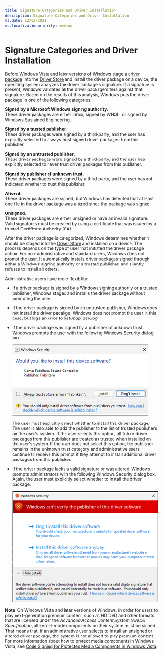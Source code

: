 ```yaml
---
title: Signature Categories and Driver Installation
description: Signature Categories and Driver Installation
ms.date: 12/03/2021
ms.localizationpriority: medium
---
```


# Signature Categories and Driver Installation


Before Windows Vista and later versions of Windows stage a [driver package](driver-packages.md) into the [Driver Store](driver-store.md) and install the driver package on a device, the operating system analyzes the driver package's signature. If a signature is present, Windows validates all the driver package's files against that signature. Based on the results of this analysis, Windows puts the driver package in one of the following categories:

<a href="" id="signed-by-a-microsoft-windows-signing-authority--"></a>**Signed by a Microsoft Windows signing authority.**   
These driver packages are either inbox, signed by WHQL, or signed by Windows Sustained Engineering.

<a href="" id="signed-by-a-trusted-publisher--"></a>**Signed by a trusted publisher.**   
These driver packages were signed by a third-party, and the user has explicitly selected to always trust signed driver packages from this publisher.

<a href="" id="signed-by-an-untrusted-publisher--"></a>**Signed by an untrusted publisher.**   
These driver packages were signed by a third-party, and the user has explicitly selected to never trust driver packages from this publisher.

<a href="" id="signed-by-publisher-of-unknown-trust--"></a>**Signed by publisher of unknown trust.**   
These driver packages were signed by a third-party, and the user has not indicated whether to trust this publisher.

<a href="" id="altered--"></a>**Altered.**   
These driver packages are signed, but Windows has detected that at least one file in the [driver package](driver-packages.md) was altered since the package was signed.

<a href="" id="unsigned--"></a>**Unsigned.**   
These driver packages are either unsigned or have an invalid signature. Valid signatures must be created by using a certificate that was issued by a trusted Certificate Authority (CA).

After the driver package is categorized, Windows determines whether it should be staged into the [Driver Store](driver-store.md) and installed on a device. The process depends on the type of user that initiated the driver package action. For non-administrative and standard users, Windows does not prompt the user. It automatically installs driver packages signed through either a Windows signing authority or a trusted publisher, and silently refuses to install all others.

Administrative users have more flexibility:

-   If a driver package is signed by a Windows signing authority or a trusted publisher, Windows stages and installs the driver package without prompting the user.

-   If the driver package is signed by an untrusted publisher, Windows does not install the driver pacakge. Windows does not prompt the user in this case, but logs an error to *Setupapi.dev.log*.

-   If the driver package was signed by a publisher of unknown trust, Windows prompts the user with the following Windows Security dialog box.

    ![screen shot of windows security dialog box for a driver that has an unknown trust.](images/install1.png)

    The user must explicitly select whether to install this driver package. The user is also able to add the publisher to the list of trusted publishers on the user's system. If the user selects this option, all future driver packages from this publisher are treated as trusted when installed on the user's system. If the user does not select this option, the publisher remains in the unknown trust category and administrative users continue to receive this prompt if they attempt to install additional driver packages from this publisher.

-   If the driver package lacks a valid signature or was altered, Windows prompts administrators with the following Windows Security dialog box. Again, the user must explicitly select whether to install the driver package.

    ![screen shot of windows security dialog box for a driver that does not have a valid signature.](images/install2.png)

**Note**  On Windows Vista and later versions of Windows, in order for users to play next-generation premium content, such as HD DVD and other formats that are licensed under the *Advanced Access Content System (AACS) Specification*, all kernel-mode components on their system must be signed. That means that, if an administrative user selects to install an unsigned or altered driver package, the system is not allowed to play premium content. For more information about how to protect media components in Windows Vista, see [Code Signing for Protected Media Components in Windows Vista](https://download.microsoft.com/download/a/f/7/af7777e5-7dcd-4800-8a0a-b18336565f5b/pmp-sign.doc).
